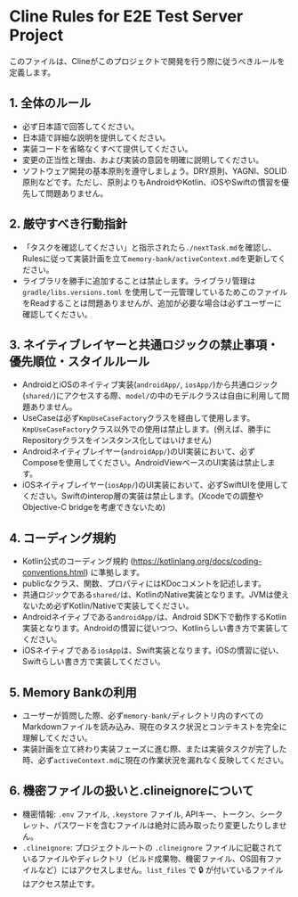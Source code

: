 # Cline Rules for E2E Test Server Project
このファイルは、Clineがこのプロジェクトで開発を行う際に従うべきルールを定義します。

## 1. 全体のルール
- 必ず日本語で回答してください。
- 日本語で詳細な説明を提供してください。
- 実装コードを省略なくすべて提供してください。
- 変更の正当性と理由、および実装の意図を明確に説明してください。
- ソフトウェア開発の基本原則を遵守しましょう。DRY原則、YAGNI、SOLID原則などです。ただし、原則よりもAndroidやKotlin、iOSやSwiftの慣習を優先して問題ありません。

## 2. 厳守すべき行動指針
- 「タスクを確認してください」と指示されたら`./nextTask.md`を確認し、Rulesに従って実装計画を立て`memory-bank/activeContext.md`を更新してください。
- ライブラリを勝手に追加することは禁止します。ライブラリ管理は`gradle/libs.versions.toml` を使用して一元管理しているためこのファイルをReadすることは問題ありませんが、追加が必要な場合は必ずユーザーに確認してください。

## 3. ネイティブレイヤーと共通ロジックの禁止事項・優先順位・スタイルルール
- AndroidとiOSのネイティブ実装(`androidApp/`, `iosApp/`)から共通ロジック(`shared/`)にアクセスする際、`model/`の中のモデルクラスは自由に利用して問題ありません。
- UseCaseは必ず`KmpUseCaseFactory`クラスを経由して使用します。`KmpUseCaseFactory`クラス以外での使用は禁止します。(例えば、勝手にRepositoryクラスをインスタンス化してはいけません)
- Androidネイティブレイヤー(`androidApp/`)のUI実装において、必ずComposeを使用してください。AndroidViewベースのUI実装は禁止します。
- iOSネイティブレイヤー(`iosApp/`)のUI実装において、必ずSwiftUIを使用してください。Swiftのinterop層の実装は禁止します。(Xcodeでの調整やObjective-C bridgeを考慮できないため)

## 4. コーディング規約
- Kotlin公式のコーディング規約 (https://kotlinlang.org/docs/coding-conventions.html) に準拠します。
- publicなクラス、関数、プロパティにはKDocコメントを記述します。
- 共通ロジックである`shared/`は、KotlinのNative実装となります。JVMは使えないため必ずKotlin/Nativeで実装してください。
- Androidネイティブである`androidApp/`は、Android SDK下で動作するKotlin実装となります。Androidの慣習に従いつつ、Kotlinらしい書き方で実装してください。
- iOSネイティブである`iosApp`は、Swift実装となります。iOSの慣習に従い、Swiftらしい書き方で実装してください。

## 5. Memory Bankの利用
- ユーザーが質問した際、必ず`memory-bank/`ディレクトリ内のすべてのMarkdownファイルを読み込み、現在のタスク状況とコンテキストを完全に理解してください。
- 実装計画を立て終わり実装フェーズに進む際、または実装タスクが完了した時、必ず`activeContext.md`に現在の作業状況を漏れなく反映してください。

## 6. 機密ファイルの扱いと.clineignoreについて
- 機密情報: `.env` ファイル, `.keystore` ファイル, APIキー、トークン、シークレット、パスワードを含むファイルは絶対に読み取ったり変更したりしません。
- `.clineignore`: プロジェクトルートの `.clineignore` ファイルに記載されているファイルやディレクトリ（ビルド成果物、機密ファイル、OS固有ファイルなど）にはアクセスしません。`list_files` で 🔒 が付いているファイルはアクセス禁止です。
